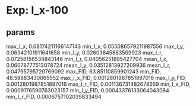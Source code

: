 # Exp: I_x-100
## params
max_I_x, 0.08174211166147143
min_I_x, 0.055086579211987556
max_I_y, 0.06342101911641658
min_I_y, 0.02603845863509923
max_I_r, 0.07258156534843146
min_I_r, 0.04056251895427704
mean_I_x, 0.06078777513078724
mean_I_y, 0.03512813927209936
mean_I_r, 0.04795795720769092
max_FID, 63.85110859901243
min_FID, 48.58883430065952
max_I_x_FID, 0.0012801987851897016
max_I_y_FID, 0.0012801987851897016
max_I_r_FID, 0.001136731482678659
min_I_x_FID, 0.0009176590763023157
min_I_y_FID, 0.00043376133064043084
min_I_r_FID, 0.0006757102039833494

